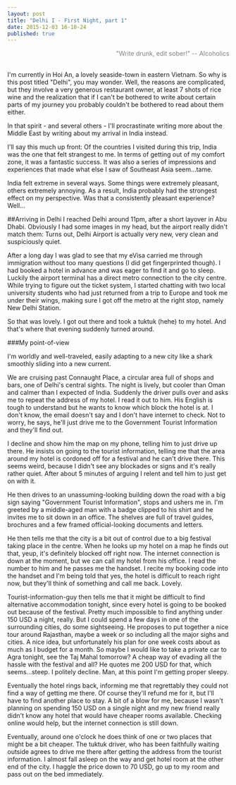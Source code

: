 ```yaml
---
layout: post
title: "Delhi I - First Night, part 1"
date: 2015-12-03 16-10-24
published: true
---
```


<div align="right" style="color:gray">
"Write drunk, edit sober!"
-- Alcoholics
</div> <br>

I'm currently in Hoi An, a lovely seaside-town in eastern Vietnam. So why is this post titled "Delhi", you may wonder. Well, the reasons are complicated, but they involve a very generous restaurant owner, at least 7 shots of rice wine and the realization that if I can't be bothered to write about certain parts of my journey you probably couldn't be bothered to read about them either.

In that spirit - and several others - I'll procrastinate writing more about the Middle East by writing about my arrival in India instead.

I'll say this much up front: Of the countries I visited during this trip, India was the one that felt strangest to me. In terms of getting out of my comfort zone, it was a fantastic success. It was also a series of impressions and experiences that made what else I saw of Southeast Asia seem...tame.

India felt extreme in several ways. Some things were extremely pleasant, others extremely annoying. As a result, India probably had the strongest effect on my perspective.
Was that a consistently pleasant experience? Well...

##Arriving in Delhi
I reached Delhi around 11pm, after a short layover in Abu Dhabi. Obviously I had some images in my head, but the airport really didn't match them: Turns out, Delhi Airport is actually very new, very clean and suspiciously quiet. 

After a long day I was glad to see that my eVisa carried me through immigration without too many questions (I did get fingerprinted though). I had booked a hotel in advance and was eager to find it and go to sleep. Luckily the airport terminal has a direct metro connection to the city centre. While trying to figure out the ticket system, I started chatting with two local university students who had just returned from a trip to Europe and took me under their wings, making sure I got off the metro at the right stop, namely New Delhi Station.

So that was lovely. I got out there and took a tuktuk (hehe) to my hotel. And that's where that evening suddenly turned around.

###My point-of-view

I'm worldly and well-traveled, easily adapting to a new city like a shark smoothly sliding into a new current.

We are cruising past Connaught Place, a circular area full of shops and bars, one of Delhi's central sights. The night is lively, but cooler than Oman and calmer than I expected of India. Suddenly the driver pulls over and asks me to repeat the address of my hotel. I read it out to him. His English is tough to understand but he wants to know which block the hotel is at. I don't know, the email doesn't say and I don't have internet to check. Not to worry, he says, he'll just drive me to the Government Tourist Information and they'll find out.

I decline and show him the map on my phone, telling him to just drive up there. He insists on going to the tourist information, telling me that the area around my hotel is cordoned off for a festival and he can't drive there. This seems weird, because I didn't see any blockades or signs and it's really rather quiet. After about 5 minutes of arguing I relent and tell him to just get on with it.

He then drives to an unassuming-looking building down the road with a big sign saying "Government Tourist Information", stops and ushers me in. I'm greeted by a middle-aged man with a badge clipped to his shirt and he invites me to sit down in an office. The shelves are full of travel guides, brochures and a few framed official-looking documents and letters.

He then tells me that the city is a bit out of control due to a big festival taking place in the centre. When he looks up my hotel on a map he finds out that, yeup, it's definitely blocked off right now. The internet connection is down at the moment, but we can call my hotel from his office. I read the number to him and he passes me the handset. I recite my booking code into the handset and I'm being told that yes, the hotel is difficult to reach right now, but they'll think of something and call me back. Lovely.

Tourist-information-guy then tells me that it might be difficult to find alternative accommodation tonight, since every hotel is going to be booked out because of the festival. Pretty much impossible to find anything under 150 USD a night, really. But I could spend a few days in one of the surrounding cities, do some sightseeing. He proposes to put together a nice tour around Rajasthan, maybe a week or so including all the major sighs and cities. A nice idea, but unfortunately his plan for one week costs about as much as I budget for a month. So maybe I would like to take a private car to Agra tonight, see the Taj Mahal tomorrow? A cheap way of evading all the hassle with the festival and all? He quotes me 200 USD for that, which seems...steep. I politely decline. Man, at this point I'm getting proper sleepy.

Eventually the hotel rings back, informing me that regrettably they could not find a way of getting me there. Of course they'll refund me for it, but I'll have to find another place to stay. A bit of a blow for me, because I wasn't planning on spending 150 USD on a single night and my new friend really didn't know any hotel that would have cheaper rooms available. Checking online would help, but the internet connection is still down.

Eventually, around one o'clock he does think of one or two places that might be a bit cheaper. The tuktuk driver, who has been faithfully waiting outside agrees to drive me there after getting the address from the tourist information. I almost fall asleep on the way and get hotel room at the other end of the city. I haggle the price down to 70 USD, go up to my room and pass out on the bed immediately.
